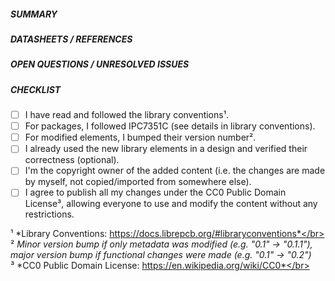 ##### SUMMARY
<!-- Describe the changes you have made. -->


##### DATASHEETS / REFERENCES
<!-- When submitting a new device or package, please provide links to the
necessary datasheets, package drawings or standards documents.-->


##### OPEN QUESTIONS / UNRESOLVED ISSUES
<!-- List topics you are unsure about, if any. Otherwise, leave this empty. -->


##### CHECKLIST
<!-- Please review the following checklist and check the items you agree with
by adding an "x" between the brackets (i.e. "[x]"). If you are unsure, leave
the corresponding items unchecked so the library maintainers know where help
is needed. -->

- [ ] I have read and followed the library conventions¹.
- [ ] For packages, I followed IPC7351C (see details in library conventions).
- [ ] For modified elements, I bumped their version number².
- [ ] I already used the new library elements in a design and verified their correctness (optional).
- [ ] I'm the copyright owner of the added content (i.e. the changes are made by myself, not copied/imported from somewhere else).
- [ ] I agree to publish all my changes under the CC0 Public Domain License³, allowing everyone to use and modify the content without any restrictions.

¹ *Library Conventions: https://docs.librepcb.org/#libraryconventions*</br>
² *Minor version bump if only metadata was modified (e.g. "0.1" -> "0.1.1"),
  major version bump if functional changes were made (e.g. "0.1" -> "0.2")*</br>
³ *CC0 Public Domain License: https://en.wikipedia.org/wiki/CC0*</br>
